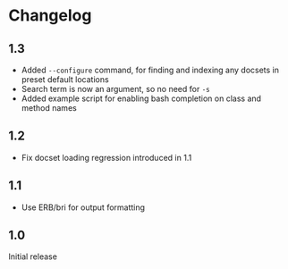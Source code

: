 # Changelog

## 1.3

 - Added `--configure` command, for finding and indexing
   any docsets in preset default locations
 - Search term is now an argument, so no need for `-s`
 - Added example script for enabling bash completion on
   class and method names

## 1.2

 - Fix docset loading regression introduced in 1.1

## 1.1

 - Use ERB/bri for output formatting

## 1.0

Initial release